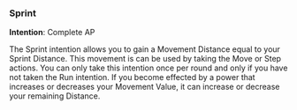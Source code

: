 ### Sprint
**Intention**: Complete AP

The Sprint intention allows you to gain a Movement Distance equal to your Sprint Distance. This movement is can be used by taking the Move or Step actions. You can only take this intention once per round and only if you have not taken the Run intention. If you become effected by a power that increases or decreases your Movement Value, it can increase or decrease your remaining Distance.